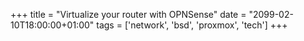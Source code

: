 +++
title = "Virtualize your router with OPNSense"
date = "2099-02-10T18:00:00+01:00"
tags  = ['network', 'bsd', 'proxmox', 'tech']
+++

